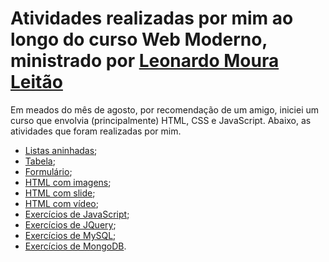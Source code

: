 # Atividades realizadas por mim ao longo do curso Web Moderno, ministrado por [Leonardo Moura Leitão](https://github.com/leonardomleitao)

Em meados do mês de agosto, por recomendação de um amigo, iniciei um curso que envolvia (principalmente) HTML, CSS e JavaScript. Abaixo, as atividades que foram realizadas por mim.

- [Listas aninhadas](https://github.com/Cyberleitor/exercicios/tree/master/exercicios/Agosto_de_2022/curso_web_moderno/atividades/lista_aninhada);
- [Tabela](https://github.com/Cyberleitor/exercicios/blob/master/exercicios/Agosto_de_2022/curso_web_moderno/atividades/table/table.html);
- [Formulário](https://github.com/Cyberleitor/exercicios/blob/master/exercicios/Agosto_de_2022/curso_web_moderno/atividades/formulario/index.html);
- [HTML com imagens](https://github.com/Cyberleitor/exercicios/blob/master/exercicios/Agosto_de_2022/curso_web_moderno/atividades/html_with_images/index.html);
- [HTML com slide](https://github.com/Cyberleitor/exercicios/blob/master/exercicios/Agosto_de_2022/curso_web_moderno/atividades/html_slider/index.html);
- [HTML com vídeo](https://github.com/Cyberleitor/exercicios/blob/master/exercicios/Agosto_de_2022/curso_web_moderno/atividades/html_video/index.html);
- [Exercícios de JavaScript](https://github.com/Cyberleitor/exercicios/tree/master/exercicios/Agosto_de_2022/curso_web_moderno/atividades/javascript);
- [Exercícios de JQuery](https://github.com/Cyberleitor/exercicios/tree/master/exercicios/setembro_de_2022/curso_web_moderno/jquery);
- [Exercícios de MySQL](https://github.com/Cyberleitor/exercicios/tree/master/exercicios/setembro_de_2022/curso_web_moderno/mysql);
- [Exercícios de MongoDB]().
